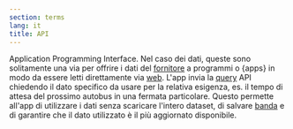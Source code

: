 ```yaml
---
section: terms
lang: it
title: API
---
```

Application Programming Interface. Nel caso dei dati, queste sono solitamente una via per offrire i dati del [fornitore](/glossary/it/terms/publisher/) a programmi o {apps} in modo da essere letti direttamente via [web](/glossary/it/terms/web/). L'app invia la [query](/glossary/it/terms/query/) API chiedendo il dato specifico da usare per la relativa esigenza, es. il tempo di attesa del prossimo autobus in una fermata particolare. Questo permette all'app di utilizzare i dati senza scaricare l'intero dataset, di salvare [banda](/glossary/it/terms/bandwith) e di garantire che il dato utilizzato è il più aggiornato disponibile.
